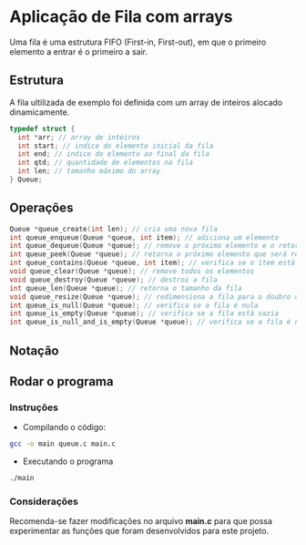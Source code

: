 # Aplicação de Fila com arrays

Uma fila é uma estrutura FIFO (First-in, First-out), em que o primeiro elemento a entrar é o primeiro a sair.

## Estrutura

A fila ultilizada de exemplo foi definida com um array de inteiros alocado dinamicamente. 

```c
typedef struct {
  int *arr; // array de inteiros
  int start; // indice do elemento inicial da fila
  int end; // indice do elemento ao final da fila
  int qtd; // quantidade de elementos na fila
  int len; // tamanho máximo do array
} Queue;
```

## Operações

```c
Queue *queue_create(int len); // cria uma nova fila
int queue_enqueue(Queue *queue, int item); // adiciona um elemento
int queue_dequeue(Queue *queue); // remove o próximo elemento e o retorna
int queue_peek(Queue *queue); // retorna o próximo elemento que será removido
int queue_contains(Queue *queue, int item); // verifica se o item está na fila
void queue_clear(Queue *queue); // remove todos os elementos
void queue_destroy(Queue *queue); // destroi a fila
int queue_len(Queue *queue); // retorna o tamanho da fila
void queue_resize(Queue *queue); // redimensiona a fila para o doubro do tamanho original
int queue_is_null(Queue *queue); // verifica se a fila é nula
int queue_is_empty(Queue *queue); // verifica se a fila está vazia
int queue_is_null_and_is_empty(Queue *queue); // verifica se a fila é nula e se está vazia
```

## Notação

## Rodar o programa

### Instruções

- Compilando o código:
```bash
gcc -o main queue.c main.c
```

- Executando o programa
```bash
./main
```

### Considerações
Recomenda-se fazer modificações no arquivo **main.c** para que possa experimentar as funções que foram desenvolvidos para este projeto.